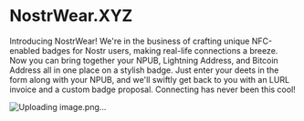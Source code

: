 # NostrWear.XYZ
Introducing NostrWear! We're in the business of crafting unique NFC-enabled badges for Nostr users, making real-life connections a breeze. Now you can bring together your NPUB, Lightning Address, and Bitcoin Address all in one place on a stylish badge. Just enter your deets in the form along with your NPUB, and we'll swiftly get back to you with an LURL invoice and a custom badge proposal. Connecting has never been this cool!

![Uploading image.png…]()


